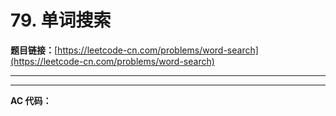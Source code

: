 # 79. 单词搜索

**题目链接：**[https://leetcode-cn.com/problems/word-search](https://leetcode-cn.com/problems/word-search)

---

<Cards card="leetcode_79_word-search"></Cards>

---

**AC 代码：**

```java

```